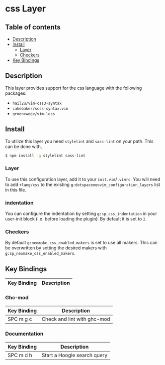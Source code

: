 # css Layer

## Table of contents

* [Description](#description)
* [Install](#install)
  * [Layer](#layer)
  * [Checkers](#checkers)
* [Key Bindings](#key-bindings)

## Description

This layer provides support for the css language with the following packages:

* `hail2u/vim-css3-syntax`
* `cakebaker/scss-syntax.vim`
* `groenewege/vim-less`

## Install

To utilize this layer you need `stylelint` and `sass-lint` on your path. This can be done with,

```bash
$ npm install -g stylelint sass-lint
```

### Layer

To use this configuration layer, add it to your `init.vim`/`.vimrc`. You will need to add `+lang/css` to the existing `g:dotspaceneovim_configuration_layers` list in this file.

### indentation

You can configure the indentation by setting `g:sp_css_indentation` in your user-init block (i.e. before loading the plugin). By default it is set to `2`.

### Checkers

By default `g:neomake_css_enabled_makers` is set to use all makers. This can be overwritten by setting the desired makers with `g:sp_neomake_css_enabled_makers`.

## Key Bindings

| Key Binding | Description                                                    |
|-------------|----------------------------------------------------------------|

### Ghc-mod

| Key Binding | Description                                                    |
|-------------|----------------------------------------------------------------|
| SPC m g c   | Check and lint with ghc-mod                                    |

### Documentation

| Key Binding | Description                                                    |
|-------------|----------------------------------------------------------------|
| SPC m d h   | Start a Hoogle search query                                    |
